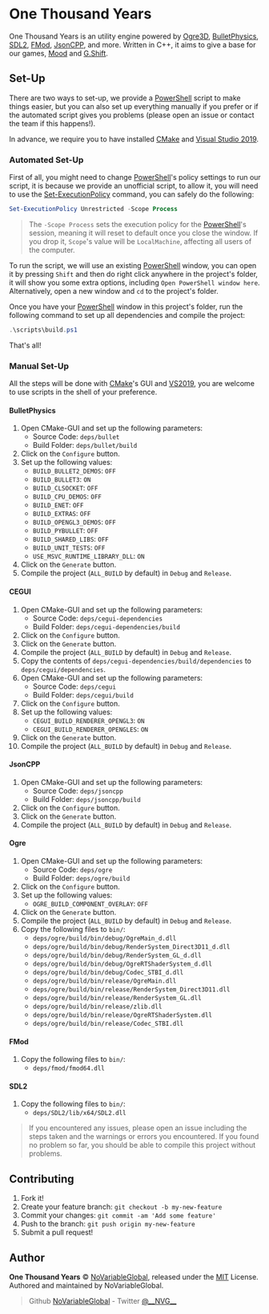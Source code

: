 # One Thousand Years

One Thousand Years is an utility engine powered by [Ogre3D], [BulletPhysics], [SDL2], [FMod], [JsonCPP], and more.
Written in C++, it aims to give a base for our games, [Mood] and [G.Shift].

## Set-Up

There are two ways to set-up, we provide a [PowerShell] script to make things easier, but you can also set up everything
manually if you prefer or if the automated script gives you problems (please open an issue or contact the team if this
happens!).

In advance, we require you to have installed [CMake] and [Visual Studio 2019][VisualStudio2019].

### Automated Set-Up

First of all, you might need to change [PowerShell]'s policy settings to run our script, it is because we provide an
unofficial script, to allow it, you will need to use the [Set-ExecutionPolicy] command, you can safely do the following:

```ps1
Set-ExecutionPolicy Unrestricted -Scope Process
```

> The `-Scope Process` sets the execution policy for the [PowerShell]'s session, meaning it will reset to default once
you close the window. If you drop it, `Scope`'s value will be `LocalMachine`, affecting all users of the computer.

To run the script, we will use an existing [PowerShell] window, you can open it by pressing `Shift` and then do right
click anywhere in the project's folder, it will show you some extra options, including `Open PowerShell window here`.
Alternatively, open a new window and `cd` to the project's folder.

Once you have your [PowerShell] window in this project's folder, run the following command to set up all dependencies
and compile the project:

```ps1
.\scripts\build.ps1
```

That's all!

### Manual Set-Up

All the steps will be done with [CMake]'s GUI and [VS2019][VisualStudio2019], you are welcome to use scripts in the
shell of your preference.

#### BulletPhysics

1. Open CMake-GUI and set up the following parameters:
    - Source Code: `deps/bullet`
    - Build Folder: `deps/bullet/build`
1. Click on the `Configure` button.
1. Set up the following values:
    - `BUILD_BULLET2_DEMOS`: `OFF`
    - `BUILD_BULLET3`: `ON`
    - `BUILD_CLSOCKET`: `OFF`
    - `BUILD_CPU_DEMOS`: `OFF`
    - `BUILD_ENET`: `OFF`
    - `BUILD_EXTRAS`: `OFF`
    - `BUILD_OPENGL3_DEMOS`: `OFF`
    - `BUILD_PYBULLET`: `OFF`
    - `BUILD_SHARED_LIBS`: `OFF`
    - `BUILD_UNIT_TESTS`: `OFF`
    - `USE_MSVC_RUNTIME_LIBRARY_DLL`: `ON`
1. Click on the `Generate` button.
1. Compile the project (`ALL_BUILD` by default) in `Debug` and `Release`.

#### CEGUI

1. Open CMake-GUI and set up the following parameters:
    - Source Code: `deps/cegui-dependencies`
    - Build Folder: `deps/cegui-dependencies/build`
1. Click on the `Configure` button.
1. Click on the `Generate` button.
1. Compile the project (`ALL_BUILD` by default) in `Debug` and `Release`.
1. Copy the contents of `deps/cegui-dependencies/build/dependencies` to `deps/cegui/dependencies`.
1. Open CMake-GUI and set up the following parameters:
    - Source Code: `deps/cegui`
    - Build Folder: `deps/cegui/build`
1. Click on the `Configure` button.
1. Set up the following values:
    - `CEGUI_BUILD_RENDERER_OPENGL3`: `ON`
    - `CEGUI_BUILD_RENDERER_OPENGLES`: `ON`
1. Click on the `Generate` button.
1. Compile the project (`ALL_BUILD` by default) in `Debug` and `Release`.

#### JsonCPP

1. Open CMake-GUI and set up the following parameters:
    - Source Code: `deps/jsoncpp`
    - Build Folder: `deps/jsoncpp/build`
1. Click on the `Configure` button.
1. Click on the `Generate` button.
1. Compile the project (`ALL_BUILD` by default) in `Debug` and `Release`.

#### Ogre

1. Open CMake-GUI and set up the following parameters:
    - Source Code: `deps/ogre`
    - Build Folder: `deps/ogre/build`
1. Click on the `Configure` button.
1. Set up the following values:
    - `OGRE_BUILD_COMPONENT_OVERLAY`: `OFF`
1. Click on the `Generate` button.
1. Compile the project (`ALL_BUILD` by default) in `Debug` and `Release`.
1. Copy the following files to `bin/`:
    - `deps/ogre/build/bin/debug/OgreMain_d.dll`
    - `deps/ogre/build/bin/debug/RenderSystem_Direct3D11_d.dll`
    - `deps/ogre/build/bin/debug/RenderSystem_GL_d.dll`
    - `deps/ogre/build/bin/debug/OgreRTShaderSystem_d.dll`
    - `deps/ogre/build/bin/debug/Codec_STBI_d.dll`
    - `deps/ogre/build/bin/release/OgreMain.dll`
    - `deps/ogre/build/bin/release/RenderSystem_Direct3D11.dll`
    - `deps/ogre/build/bin/release/RenderSystem_GL.dll`
    - `deps/ogre/build/bin/release/zlib.dll`
    - `deps/ogre/build/bin/release/OgreRTShaderSystem.dll`
    - `deps/ogre/build/bin/release/Codec_STBI.dll`

#### FMod

1. Copy the following files to `bin/`:
    - `deps/fmod/fmod64.dll`

#### SDL2

1. Copy the following files to `bin/`:
    - `deps/SDL2/lib/x64/SDL2.dll`

> If you encountered any issues, please open an issue including the steps taken and the warnings or errors you
encountered. If you found no problem so far, you should be able to compile this project without problems.

## Contributing

1. Fork it!
1. Create your feature branch: `git checkout -b my-new-feature`
1. Commit your changes: `git commit -am 'Add some feature'`
1. Push to the branch: `git push origin my-new-feature`
1. Submit a pull request!

## Author

**One Thousand Years** © [NoVariableGlobal][author], released under the
[MIT][license] License.
Authored and maintained by NoVariableGlobal.

> Github [NoVariableGlobal][author] - Twitter [@\_\_NVG\_\_][twitter]

[license]: https://github.com/NoVariableGlobal/global-engine/blob/master/LICENSE
[author]: https://github.com/NoVariableGlobal
[twitter]: https://twitter.com/__NVG__

[Mood]: https://github.com/NoVariableGlobal/mood
[G.Shift]: https://github.com/NoVariableGlobal/g.shift
[Ogre3D]: https://www.ogre3d.org/
[BulletPhysics]: https://github.com/bulletphysics/bullet3
[SDL2]: https://www.libsdl.org/
[FMod]: https://fmod.com/
[JsonCPP]: https://github.com/open-source-parsers/jsoncpp
[PowerShell]: https://wikipedia.org/wiki/PowerShell
[Set-ExecutionPolicy]: https://docs.microsoft.com/powershell/module/microsoft.powershell.security/set-executionpolicy
[CMake]: https://cmake.org/
[VisualStudio2019]: https://visualstudio.microsoft.com/vs/
